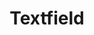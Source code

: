 ---
layout: pattern.njk
tags: 
    - legacy_en
    - legacy_components_en
    - page
key: textfield-legacy_en
title: Textfield
parent: components-legacy_en
image: legacy/overview/textfield.webp
keywords: 
order: 290
---